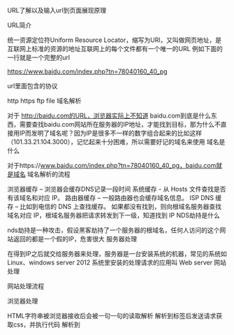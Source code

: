 URL了解以及输入url到页面展现原理

URL简介

统一资源定位符Uniform Resource Locator，缩写为URl，又叫做网页地址，是互联网上标准的资源的地址互联网上的每个文件都有一个唯一的URL
例如下面的一行就是一个完整的url

https://www.baidu.com/index.php?tn=78040160_40_pg

url里面包含的协议

http
https
ftp
file
域名解析

对于 http://baidu.com的URL，浏览器实际上不知道 baidu.com到底是什么东西，需要查找baidu.com网站所在服务器的IP地址，才能找到目标，那为什么不直接用IP而发明了域名呢？因为IP是很多不一样的数字组合起来的比如这样（101.33.21.104.3000），记忆起来十分困难，所以需要好记的域名来使用
域名是什么

对于https://www.baidu.com/index.php?tn=78040160_40_pg，baidu.com就是域名
域名解析的流程

浏览器缓存 – 浏览器会缓存DNS记录一段时间 
系统缓存 - 从 Hosts 文件查找是否有该域名和对应 IP。 
路由器缓存 – 一般路由器也会缓存域名信息。 
ISP DNS 缓存 – 比如到电信的 DNS 上查找缓存。 
如果都没有找到，则向根域名服务器查找域名对应 IP，根域名服务器把请求转发到下一级，知道找到 IP
NDS劫持是什么

nds劫持是一种攻击，假设黑客劫持了一个服务器的根域名，任何人访问的这个网站返回的都是一个假的IP，危害很大
服务器处理

在得到IP之后就交给服务器来处理，服务器是一台安装系统的机器，常见的系统如Linux、windows server 2012 
系统里安装的处理请求的应用叫 Web server
网站处理

网站处理流程

浏览器处理

HTML字符串被浏览器接收后会被一句一句的读取解析 
解析到<link>标签后发送请求获取css，并执行代码 
解析到<script>标签后发送请求获取js，并执行代码 
解析到<img>标签后发送请求获取图片资源
绘制网页

浏览器根据 HTML 和 CSS 计算得到渲染树，绘制到屏幕上 
js会被执行


